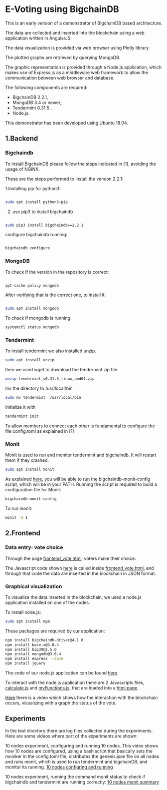 # E-Voting using BigchainDB


This is an early version of a demonstrator of BigchainDB based architecture.

The data are collected and inserted into the blockchain using a web application written in AngularJS.

The data visualization is provided via web browser using Plotly library.

The plotted graphs are retrieved by querying MongoDB.

The graphic representation is provided through a Node.js application, which makes use of Express.js as a middleware web framework to allow the communication between web browser and database.

The following components are required:
- BigchainDB 2.2.1,
- MongoDB 3.4 or newer,
- Tendermint 0.31.5 ,
- Node.js. 

This demonstrator has been developed using Ubuntu 18.04.

## 1.Backend

### Bigchaindb
To install BigchainDB please follow the steps indicated in [1], avoiding the usage of NGINX.

These are the steps performed to install the version 2.2.1:

1.Installing pip for python3:
```bash

sudo apt install python3-pip
```
2. use pip3 to install bigchaindb

```bash

sudo pip3 install bigchaindb==2.2.1
```
 configure bigchaindb running:
 

```bash

bigchaindb configure
```


### MongoDB
To check if the version in the repository is correct:

```bash

apt-cache policy mongodb
```
After verifying that is the correct one, to install it:
```bash

sudo apt install mongodb
```

To check if mongodb is running:

```bash
systemctl status mongodb
```



### Tendermint 

To install tendermint we also installed unzip.
```bash
sudo apt install unzip
```

then we used wget to download the tendermint zip file.
```bash
unzip tendermint_v0.31.5_linux_amd64.zip
```
mv the directory to /usr/local/bin

```bash
sudo mv tendermint  /usr/local/bin
```
Initialize it with
```bash
tendermint init
```

To allow members to connect each other is fundamental to configure the file config.toml as explained in [1]

### Monit

Monit is used to run and monitor tendermint and bigchaindb. It will restart them if they crashed.

```bash
sudo apt install monit
```

As explained [here](http://docs.bigchaindb.com/projects/server/en/latest/simple-deployment-template/network-setup.html), you will be able to run the bigchaindb-monit-config script, which will be in your PATH. Running the script is required to build a configuration file for Monit:

```bash
bigchaindb-monit-config  
```

To run monit:

```bash
monit -d 1
```

## 2.Frontend

### Data entry: vote choice

Through the page [frontend_vote.html](https://github.com/michelescarlato/e-voting_Blockchain/blob/master/frontend_vote.html), voters make their choice.

The Javascript code shown [here](https://github.com/michelescarlato/e-voting_Blockchain/blob/master/vote_transaction.js) is called inside [frontend_vote.html](https://github.com/michelescarlato/e-voting_Blockchain/blob/master/frontend_vote.html), and through that code the data are inserted in the blockchain in JSON format.


### Graphical visualization

To visualize the data inserted in the blockchain, we used a node.js application installed on one of the nodes.

To install node.js:
```bash
sudo apt install npm
```

These packages are required by our application:

```bash
npm install bigchaindb-driver@4.1.0
npm install base-x@3.0.4
npm install bip39@2.5.0
npm install mongodb@3.0.4
npm install express -–save
npm install jquery
```


The code of our node.js application can be found [here](https://github.com/michelescarlato/e-voting_Blockchain/blob/master/visualization/nodeJS_server.js).


To interact with the node.js application there are 2 Javascripts files, [calculate.js](https://github.com/michelescarlato/e-voting_Blockchain/blob/master/visualization/calculate_mod.js) and [myFunctions.js](https://github.com/michelescarlato/e-voting_Blockchain/blob/master/visualization/myFunctions_mod.js), that are loaded into a [html page](https://github.com/michelescarlato/e-voting_Blockchain/blob/master/visualization/graph_mod.html).

[Here](https://youtu.be/80z4VyEGPhw) there is a video which shows how the interaction with the blockchain occurs, visualizing with a graph the status of the vote. 

## Experiments

In the test directory there are log files collected during the experiments.
Here are some videos where part of the experiments are shown:

10 nodes experiment, configuring and running 10 nodes.
This video shows how 10 nodes are configured, using a bash script that basically sets the moniker in the config.toml file, distributes the genesis.json file on all nodes and runs monit, which is used to run tendermint and bigchainDB, and monitor its running.
[10 nodes configring and running](https://youtu.be/rmdGdgQCL5Q)



10 nodes experiment, running the command monit status to check if bigchaindb and tendermint are running correctly:
[10 nodes monit summary](https://youtu.be/KGfNkDOaj-w)

